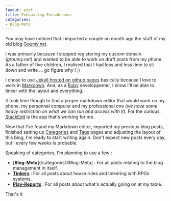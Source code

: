 ```yaml
---
layout: post
title: Exhausting Encumbrance
categories: 
- Blog-Meta
---
```

You may have noticed that I imported a couple on month ago the stuff of my old blog [Goumy.net](https://groumy.blogspot.com).

I was primarily because I stopped registering my custom domain (_groumy.net_) and wanted to be able to work on draft posts from my phone. As a father of five children, I realised that I had less and less time to sit down and write ... go figure why ! ;) 

I chose to use [Jekyll hosted on github pages](https://jekyllrb.com/docs/github-pages/)  basically because I love to work in [Markdown](https://en.wikipedia.org/wiki/Markdown).  And, as a [Ruby](https://www.ruby-lang.org/en/) developpemer, I know I'll be able to tinker with the layout and everything.

It took time though to find a proper markdown editor that would work on my phone, my personnal compuler and my professional one (_we have some heavy restriction on what we can run and access with it_). For the curious, [StackEdit](https://stackedit.io/) is the app that's working for me.

Now that I've found my Markdown editor, imported my previous blog posts, finished setting up [Categories](/categories) and [Tags](/tags) pages and adjusting the layout of this blog, I'm ready to start writing again. Don't expect new posts every day, but I every few weeks is probable.

Speaking of categories, I'm planning to use a few :
* [**Blog-Meta**](/categories/#Blog-Meta] : For all posts relating to the blog management in itself.
* [**Tinkers**](/categories/#Tinkers) : For all posts about house rules and tinkering with RPGs systems.
* [**Play-Reports**](/categories/#Play-Reports) : For all posts about what's actually going on at my table.

That's it
<!--stackedit_data:
eyJoaXN0b3J5IjpbNzkxNjA3OTc0XX0=
-->